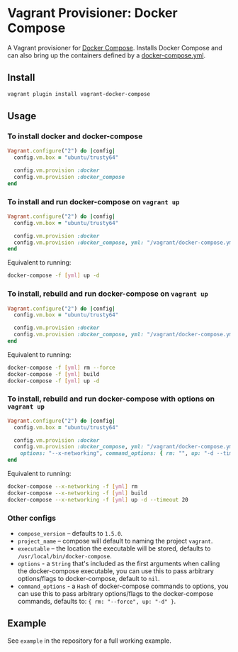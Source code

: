 # Vagrant Provisioner: Docker Compose

A Vagrant provisioner for [Docker Compose](https://docs.docker.com/compose/). Installs Docker Compose and can also bring up the containers defined by a [docker-compose.yml](https://docs.docker.com/compose/yml/).

## Install

```bash
vagrant plugin install vagrant-docker-compose
```

## Usage

### To install docker and docker-compose

```ruby
Vagrant.configure("2") do |config|
  config.vm.box = "ubuntu/trusty64"

  config.vm.provision :docker
  config.vm.provision :docker_compose
end
```

### To install and run docker-compose on `vagrant up`

```ruby
Vagrant.configure("2") do |config|
  config.vm.box = "ubuntu/trusty64"

  config.vm.provision :docker
  config.vm.provision :docker_compose, yml: "/vagrant/docker-compose.yml", run: "always"
end
```

Equivalent to running:

```bash
docker-compose -f [yml] up -d
```

### To install, rebuild and run docker-compose on `vagrant up`

```ruby
Vagrant.configure("2") do |config|
  config.vm.box = "ubuntu/trusty64"

  config.vm.provision :docker
  config.vm.provision :docker_compose, yml: "/vagrant/docker-compose.yml", rebuild: true, run: "always"
end
```

Equivalent to running:

```bash
docker-compose -f [yml] rm --force
docker-compose -f [yml] build
docker-compose -f [yml] up -d
```

### To install, rebuild and run docker-compose with options on `vagrant up`

```ruby
Vagrant.configure("2") do |config|
  config.vm.box = "ubuntu/trusty64"

  config.vm.provision :docker
  config.vm.provision :docker_compose, yml: "/vagrant/docker-compose.yml", rebuild: true,
    options: "--x-networking", command_options: { rm: "", up: "-d --timeout 20"}, run: "always"
end
```

Equivalent to running:

```bash
docker-compose --x-networking -f [yml] rm
docker-compose --x-networking -f [yml] build
docker-compose --x-networking -f [yml] up -d --timeout 20
```


### Other configs

* `compose_version` – defaults to `1.5.0`.
* `project_name` – compose will default to naming the project `vagrant`.
* `executable` – the location the executable will be stored, defaults to `/usr/local/bin/docker-compose`.
* `options` - a `String` that's included as the first arguments when calling the docker-compose executable, you can use this to pass arbitrary options/flags to docker-compose, default to `nil`.
* `command_options` - a `Hash` of docker-compose commands to options, you can use this to pass arbitrary options/flags to the docker-compose commands, defaults to: `{ rm: "--force", up: "-d" }`.

## Example

See `example` in the repository for a full working example.
